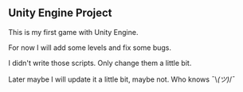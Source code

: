 ## Unity Engine Project

This is my first game with Unity Engine.

For now I will add some levels and fix some bugs.

I didn't write those scripts. Only change them a little bit.

Later maybe I will update it a little bit, maybe not. Who knows ¯\\_(ツ)_/¯
